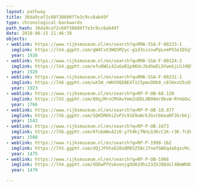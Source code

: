 ```yaml
---
layout: pathway
title: 36da9caf2c60f38600f7e3c9cc6ab49f
type: chronological-backwards
path_hash: 36da9caf2c60f38600f7e3c9cc6ab49f
date: 2018-06-15 21:46:39
objects:
- weblink: https://www.rijksmuseum.nl/en/search?q=RMA-SSA-F-00133-1
  imglink: https://lh4.ggpht.com/gW4CvV3WQSM2yc-g1d3sizswPpLnmPSSe1DIqYAQDJNBZq-VBirLTWTCyQhcwMpNokGz58GP4yp79kWEpE8ejKBBBQ=s200
  year: 1926
- weblink: https://www.rijksmuseum.nl/en/search?q=RMA-SSA-F-00124-2
  imglink: https://lh4.ggpht.com/efu0WSi42uGeB1p96UcJbdGmEL5YwmSjLhJdQha0mhaXqQrV0vaIDWrHCtPTHPBvPDP6sW0_2VmBqX8z3q5rnijwFeU=s200
  year: 1926
- weblink: https://www.rijksmuseum.nl/en/search?q=RMA-SSA-F-00231-1
  imglink: https://lh6.ggpht.com/wXIW_rWKVOQEBE4TiC5pmcDDb0_c6lHxvU5sOScqDd0DcDwkOTLUcVhXevGJpRal757yr5-3xvcGNO4lmcdPNTt3JcEK=s200
  year: 1923
- weblink: https://www.rijksmuseum.nl/en/search?q=RP-P-OB-60.120
  imglink: https://lh5.ggpht.com/Q0qjMrnCMVAvYmm2uDDLdB90mrQksW-RYmbOx2Mm6hiR04xotk2Gue4Qr-X7v1-nvCFlisMkJROeQLefBhXXQ43Yg_Dk=s200
  year: 1766
- weblink: https://www.rijksmuseum.nl/en/search?q=RP-P-OB-10.977
  imglink: https://lh6.ggpht.com/SQH5MUhiZvP2c91b9uWrk3GvtbbeaRF3Grbkj3VwOYyP63VIzsnsOCSWk9FnbNy9gNSE5yOujOCyzBm_WoRfs4jce9M=s200
  year: 1543
- weblink: https://www.rijksmuseum.nl/en/search?q=RP-P-OB-1673
  imglink: https://lh6.ggpht.com/ATubmWu42z0-y754kjfNnLG3KcC1K-r3K-7cEHML23sruwhIpKmJoAl-2hL0KfkC2lcutKdfPXrKFe1dwKuGxCPliB-I=s200
  year: 1508
- weblink: https://www.rijksmuseum.nl/en/search?q=RP-P-1990-162
  imglink: https://lh5.ggpht.com/dQjJFhhaO28oQM85Z5BcJ7nefGNXq4aEqscMcJQdXmXM2PiVG0QH9lCGPMPkBPkCOM82UhENtPVYFSJ6edQFFCbe5skb=s200
  year: 1475
- weblink: https://www.rijksmuseum.nl/en/search?q=RP-P-OB-1066
  imglink: https://lh4.ggpht.com/XDDwPfVsAzenjgOU02dhz23ZXJQ6dol4BmWhNXdM3NFQgxiVIm9ChQUXereet_L-vG2gGqOz0TfRgnwJhzIo0vTgCaU=s200
  year: 1470

---
```

